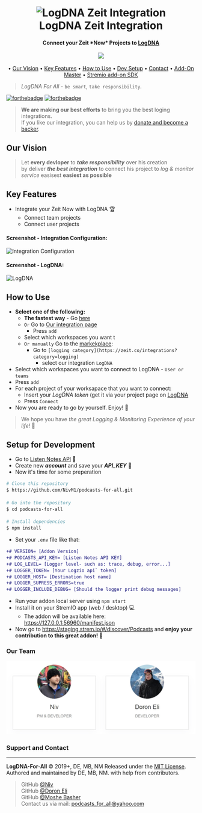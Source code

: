 <h1 align="center">
  <img src="https://github.com/doron050/logz-for-all/blob/master/resources/images/logDNA-Icon.png" alt="LogDNA Zeit Integration" width="150"></a>
  <br>
  LogDNA Zeit Integration
  <br>
</h1>

<h4 align="center">Connect your Zeit *Now* Projects to <a href="https://logdna.com/" target="_blank">LogDNA</a></h4>

<p align="center">
  <a href="https://paypal.me/doron050">
    <img src="https://img.shields.io/badge/$-donate-ff69b4.svg?maxAge=2592000&amp;style=flat">
  </a>
</p> 

<p align="center">
  • <a href="#Our-Vision">Our Vision</a> 
  • <a href="#Key-Features">Key Features</a>
  • <a href="#How-to-Use">How to Use</a>
  • <a href="#Setup-for-Development">Dev Setup</a>
  • <a href="#Support-and-Contact">Contact</a>
  • <a href="https://www.stremio.com/competition">Add-On Master</a>
  • <a href="https://www.stremio.com/addon-sdk">Stremio add-on SDK</a>
  
</p>

> *LogDNA For All* - `be smart`, `take responsibility`.

[![forthebadge](https://forthebadge.com/images/badges/built-with-love.svg)](https://forthebadge.com)
[![forthebadge](https://forthebadge.com/images/badges/check-it-out.svg)](https://forthebadge.com)

> **We are making our best efforts** to bring you the best loging integrations.<br/>
> If you like our integration, you can help us by <a href="https://paypal.me/doron050">donate and become a backer</a>.

## Our Vision
> Let **every devloper** to **_take responsibility_** over his creation<br/>by deliver **_the best integration_** to connect his project to _log & monitor service_ easisest **easiest as possible**

## Key Features

* Integrate your Zeit Now with LogDNA :trophy:
  * Connect team projects
  * Connect user projects

#### Screenshot - Integration Configuration:
![Integration Configuration](https://github.com/doron050/logz-for-all/blob/master/resources/images/configuration.png?raw=true)

#### Screenshot - LogDNA:
![LogDNA](https://github.com/doron050/logz-for-all/blob/master/resources/images/dashboard1.png?raw=true)

## How to Use
* **Select one of the following:**
  * **The fastest way** - Go [here](https://zeit.co/integrations/logdna-for-all/add)
  * `Or` Go to [Our integration page](https://zeit.co/integrations/logdna-for-all)
    * Press `add`
  * Select which workspaces you want t
  * `Or manually` Go to the [markekplace](https://zeit.co/integrations):
    * Go to `[logging category](https://zeit.co/integrations?category=logging)` 
      * select our integration `LogDNA`
* Select which workspaces you want to connect to LogDNA -  `User or teams`
* Press `add`
* For each project of your worksapace that you want to connect:
  * Insert your *LogDNA token* (get it via your project page on [LogDNA](https://logdna.com/)
  * Press `Connect`
* Now you are ready to go by yourself. Enjoy! :tada:
> We hope you have _the great Logging & Monitoring Experience of your life!_ :rainbow:

## Setup for Development

* Go to <a href="https://www.listennotes.com/api/">Listen Notes API</a> :page_facing_up:
* Create new **_account_** and save your **_API_KEY_** :memo:
* Now it's time for some preperation
```bash 
# Clone this repository
$ https://github.com/NivM1/podcasts-for-all.git

# Go into the repository
$ cd podcasts-for-all

# Install dependencies
$ npm install
```
* Set your `.env` file like that:
```diff
+# VERSION= [Addon Version]
+# PODCASTS_API_KEY= [Listen Notes API KEY]
+# LOG_LEVEL= [Logger level- such as: trace, debug, error...]
+# LOGGER_TOKEN= [Your Logzio api` token]
+# LOGGER_HOST= [Destination host name]
+# LOGGER_SUPRESS_ERRORS=true
+# LOGGER_INCLUDE_DEBUG= [Should the logger print debug messages]
```

* Run your addon local server using `npm start`
* Install it on your StremIO app (web / desktop) :computer:
  * The addon will be available here: <https://127.0.0.1:56960/manifest.json>
* Now go to <https://staging.strem.io/#/discover/Podcasts> and **enjoy your contribution to this great addon!** :trumpet:


### Our Team 

![LogDNA-For-All Team](https://github.com/NivM1/podcasts-for-all/blob/master/static/team.jpg)
            
### Support and Contact
------

**LogDNA-For-All** © 2019+, DE, MB, NM Released under the [MIT License].<br>
Authored and maintained by DE, MB, NM. with help from contributors.


> GitHub [@Niv](https://github.com/nivm1) <br/>
> GitHub [@Doron Eli](https://github.com/doron050) <br/>
> GitHub [@Moshe Basher](https://github.com/moshebasher) <br/>
> Contact us via mail: <podcasts_for_all@yahoo.com>

[MIT License]: http://mit-license.org/
